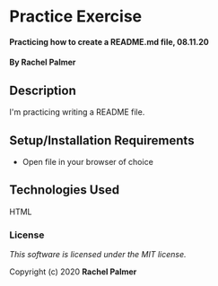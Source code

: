 # Practice Exercise

#### Practicing how to create a README.md file, 08.11.20

#### By Rachel Palmer

## Description

I'm practicing writing a README file.

## Setup/Installation Requirements

* Open file in your browser of choice 

## Technologies Used

HTML

### License

*This software is licensed under the MIT license.*

Copyright (c) 2020 **Rachel Palmer**